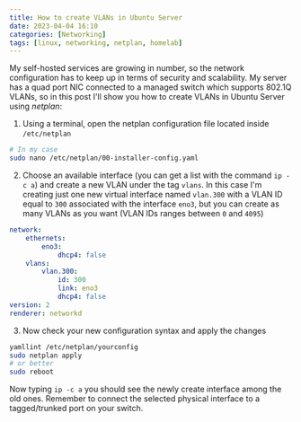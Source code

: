 ```yaml
---
title: How to create VLANs in Ubuntu Server
date: 2023-04-04 16:10
categories: [Networking]
tags: [linux, networking, netplan, homelab]
---
```


My self-hosted services are growing in number, so the network configuration has to keep up in terms of security and scalability. My server has a quad port NIC connected to a managed switch which supports 802.1Q VLANs, so in this post I'll show you how to create VLANs in Ubuntu Server using *netplan*:
1. Using a terminal, open the netplan configuration file located inside `/etc/netplan` 
```bash
# In my case
sudo nano /etc/netplan/00-installer-config.yaml
```

2. Choose an available interface (you can get a list  with the command `ip -c a`) and create a new VLAN under the tag `vlans`. In this case I'm creating just one new virtual interface named `vlan.300` with a VLAN ID equal to `300` associated with the interface `eno3`, but you can create as many VLANs as you want (VLAN IDs ranges between `0` and `4095`)
```yaml
network:
	ethernets:
		eno3:
			dhcp4: false
	vlans:
		vlan.300:
			id: 300
			link: eno3
			dhcp4: false
version: 2
renderer: networkd
```

3. Now check your new configuration syntax and apply the changes
```bash
yamllint /etc/netplan/yourconfig
sudo netplan apply
# or better
sudo reboot
```

Now typing `ip -c a` you should see the newly create interface among the old ones.
Remember to connect the selected physical interface to a tagged/trunked port on your switch.
